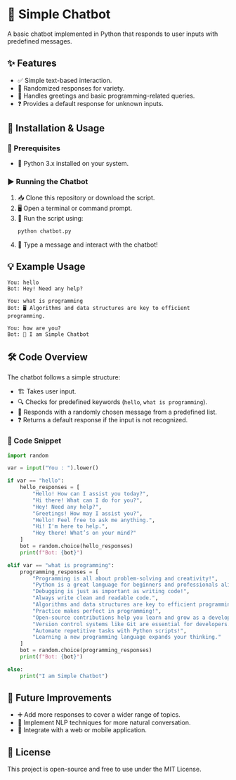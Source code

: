 # 🤖 Simple Chatbot

A basic chatbot implemented in Python that responds to user inputs with predefined messages.

## ✨ Features
- ✅ Simple text-based interaction.
- 🎲 Randomized responses for variety.
- 💬 Handles greetings and basic programming-related queries.
- ❓ Provides a default response for unknown inputs.

## 🚀 Installation & Usage
### 📌 Prerequisites
- 🐍 Python 3.x installed on your system.

### ▶️ Running the Chatbot
1. 📥 Clone this repository or download the script.
2. 🖥️ Open a terminal or command prompt.
3. 🔧 Run the script using:
   ```bash
   python chatbot.py
   ```
4. 💬 Type a message and interact with the chatbot!

## 💡 Example Usage
```
You: hello
Bot: Hey! Need any help?
```
```
You: what is programming
Bot: 🖥️ Algorithms and data structures are key to efficient programming.
```
```
You: how are you?
Bot: 🤖 I am Simple Chatbot
```

## 🛠️ Code Overview
The chatbot follows a simple structure:
- 🏗️ Takes user input.
- 🔍 Checks for predefined keywords (`hello`, `what is programming`).
- 🎲 Responds with a randomly chosen message from a predefined list.
- ❓ Returns a default response if the input is not recognized.

### 📝 Code Snippet
```python
import random

var = input("You : ").lower()

if var == "hello":
    hello_responses = [
        "Hello! How can I assist you today?",
        "Hi there! What can I do for you?",
        "Hey! Need any help?",
        "Greetings! How may I assist you?",
        "Hello! Feel free to ask me anything.",
        "Hi! I'm here to help.",
        "Hey there! What’s on your mind?"
    ]
    bot = random.choice(hello_responses)
    print(f"Bot: {bot}")

elif var == "what is programming":
    programming_responses = [
        "Programming is all about problem-solving and creativity!",
        "Python is a great language for beginners and professionals alike.",
        "Debugging is just as important as writing code!",
        "Always write clean and readable code.",
        "Algorithms and data structures are key to efficient programming.",
        "Practice makes perfect in programming!",
        "Open-source contributions help you learn and grow as a developer.",
        "Version control systems like Git are essential for developers.",
        "Automate repetitive tasks with Python scripts!",
        "Learning a new programming language expands your thinking."
    ]
    bot = random.choice(programming_responses)
    print(f"Bot: {bot}")

else:
    print("I am Simple Chatbot")
```

## 🔮 Future Improvements
- ➕ Add more responses to cover a wider range of topics.
- 🤖 Implement NLP techniques for more natural conversation.
- 📲 Integrate with a web or mobile application.

## 📜 License
This project is open-source and free to use under the MIT License.
